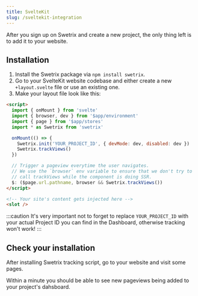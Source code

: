 ```yaml
---
title: SvelteKit
slug: /sveltekit-integration
---
```


After you sign up on Swetrix and create a new project, the only thing left is to add it to your website.

## Installation

1. Install the Swetrix package via `npm install swetrix`.
2. Go to your SvelteKit website codebase and either create a new `+layout.svelte` file or use an existing one.
3. Make your layout file look like this:

```html
<script>
  import { onMount } from 'svelte'
  import { browser, dev } from '$app/environment'
  import { page } from '$app/stores'
  import * as Swetrix from 'swetrix'

  onMount(() => {
    Swetrix.init('YOUR_PROJECT_ID', { devMode: dev, disabled: dev })
    Swetrix.trackViews()
  })

  // Trigger a pageview everytime the user navigates.
  // We use the `browser` env variable to ensure that we don't try to
  // call trackViews while the component is doing SSR.
  $: ($page.url.pathname, browser && Swetrix.trackViews())
</script>

<!-- Your site's content gets injected here -->
<slot />
```

:::caution
It's very important not to forget to replace `YOUR_PROJECT_ID` with your actual Project ID you can find in the Dashboard, otherwise tracking won't work!
:::

## Check your installation

After installing Swetrix tracking script, go to your website and visit some pages.

Within a minute you should be able to see new pageviews being added to your project's dahsboard.
